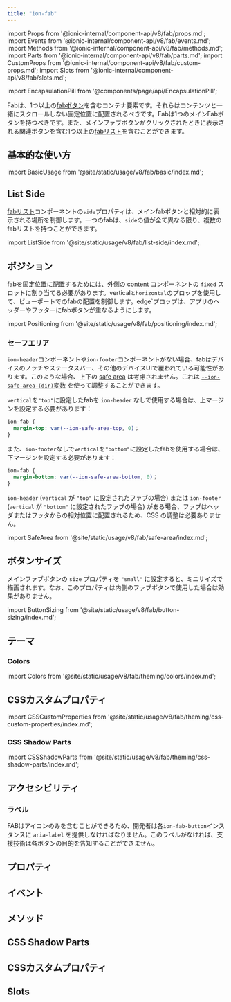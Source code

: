 ```yaml
---
title: "ion-fab"
---
```

import Props from '@ionic-internal/component-api/v8/fab/props.md';
import Events from '@ionic-internal/component-api/v8/fab/events.md';
import Methods from '@ionic-internal/component-api/v8/fab/methods.md';
import Parts from '@ionic-internal/component-api/v8/fab/parts.md';
import CustomProps from '@ionic-internal/component-api/v8/fab/custom-props.md';
import Slots from '@ionic-internal/component-api/v8/fab/slots.md';

<head>
  <title>ion-fab: Ionic Floating Action Button for Android and iOS</title>
  <meta name="description" content="Fabs（フローティングアクションボタン）は、1つまたは複数のFabボタンを含むコンテナ要素です。Ionic FrameworkでAndroidおよびiOSアプリを作成する際にion-fabを使用します。" />
</head>

import EncapsulationPill from '@components/page/api/EncapsulationPill';

<EncapsulationPill type="shadow" />

Fabは、1つ以上の[fabボタン](./fab-button)を含むコンテナ要素です。それらはコンテンツと一緒にスクロールしない固定位置に配置されるべきです。Fabは1つのメインFabボタンを持つべきです。また、メインファブボタンがクリックされたときに表示される関連ボタンを含む1つ以上の[fabリスト](./fab-list)を含むことができます。

## 基本的な使い方

import BasicUsage from '@site/static/usage/v8/fab/basic/index.md';

<BasicUsage />

## List Side

[fabリスト](./fab-list)コンポーネントの`side`プロパティは、メインfabボタンと相対的に表示される場所を制御します。一つのfabは、`side`の値が全て異なる限り、複数のfabリストを持つことができます。

import ListSide from '@site/static/usage/v8/fab/list-side/index.md';

<ListSide />

## ポジション

fabを固定位置に配置するためには、外側の [content](./content) コンポーネントの `fixed` スロットに割り当てる必要があります。vertical`とhorizontal`のプロップを使用して、ビューポートでのfabの配置を制御します。edge`プロップは、アプリのヘッダーやフッターにfabボタンが重なるようにします。

import Positioning from '@site/static/usage/v8/fab/positioning/index.md';

<Positioning />

### セーフエリア

`ion-header`コンポーネントや`ion-footer`コンポーネントがない場合、fabはデバイスのノッチやステータスバー、その他のデバイスUIで覆われている可能性があります。このような場合、上下の [safe area](/docs/theming/advanced#safe-area-padding) は考慮されません。これは [`--ion-safe-area-(dir)`変数](/docs/theming/advanced#application-variables) を使って調整することができます。

`vertical`を`"top"`に設定したfabを `ion-header` なしで使用する場合は、上マージンを設定する必要があります：

```css
ion-fab {
  margin-top: var(--ion-safe-area-top, 0)；
}
```

また、`ion-footer`なしで`vertical`を`"bottom"`に設定したfabを使用する場合は、下マージンを設定する必要があります：

```css
ion-fab {
  margin-bottom: var(--ion-safe-area-bottom, 0)；
}
```

`ion-header` (`vertical` が `"top"` に設定されたファブの場合) または `ion-footer` (`vertical` が `"bottom"` に設定されたファブの場合) がある場合、ファブはヘッダまたはフッタからの相対位置に配置されるため、CSS の調整は必要ありません。

import SafeArea from '@site/static/usage/v8/fab/safe-area/index.md';

<SafeArea />

## ボタンサイズ

メインファブボタンの `size` プロパティを `"small"` に設定すると、ミニサイズで描画されます。なお、このプロパティは内側のファブボタンで使用した場合は効果がありません。

import ButtonSizing from '@site/static/usage/v8/fab/button-sizing/index.md';

<ButtonSizing />

## テーマ

### Colors

import Colors from '@site/static/usage/v8/fab/theming/colors/index.md';

<Colors />

## CSSカスタムプロパティ

import CSSCustomProperties from '@site/static/usage/v8/fab/theming/css-custom-properties/index.md';

<CSSCustomProperties />

### CSS Shadow Parts

import CSSShadowParts from '@site/static/usage/v8/fab/theming/css-shadow-parts/index.md';

<CSSShadowParts />

## アクセシビリティ

### ラベル

FABはアイコンのみを含むことができるため、開発者は各`ion-fab-button`インスタンスに `aria-label` を提供しなければなりません。このラベルがなければ、支援技術は各ボタンの目的を告知することができません。

## プロパティ
<Props />

## イベント
<Events />

## メソッド
<Methods />

## CSS Shadow Parts
<Parts />

## CSSカスタムプロパティ
<CustomProps />

## Slots
<Slots />
